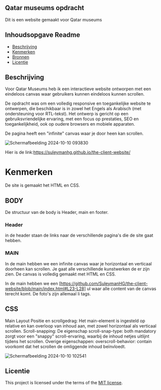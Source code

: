 ## Qatar museums opdracht
Dit is een website gemaakt voor Qatar museums
## Inhoudsopgave Readme

  * [Beschrijving](#beschrijving)
  * [Kenmerken](#kenmerken)
  * [Bronnen](#bronnen)
  * [Licentie](#licentie)

## Beschrijving
Voor Qatar Museums heb ik een interactieve website ontworpen met een eindeloos canvas waar gebruikers kunnen eindeloos kunnen scrollen. 

De opdracht was om een volledig responsive en toegankelijke website te ontwerpen, die beschikbaar is in zowel het Engels als Arabisch (met ondersteuning voor RTL-tekst). Het ontwerp is gericht op een gebruiksvriendelijke ervaring, met een focus op prestaties, SEO en toegankelijkheid, ook op oudere browsers en mobiele apparaten.

De pagina heeft een "infinite" canvas waar je door heen kan scrollen.

![Schermafbeelding 2024-10-10 093830](https://github.com/user-attachments/assets/8e7c40a6-dabb-4a8a-b25e-5f8eeaab7625)

Hier is de link:https://suleymanhg.github.io/the-client-website/

# Kenmerken
De site is gemaakt het HTML en CSS.
## BODY
De structuur van de body is Header, main en footer.

### Header
in de header staan de links naar de verschillende pagina's die de site gaat hebben. 

### MAIN
In de main hebben we een infinite canvas waar je horizontaal en verticaal doorheen kan scrollen. Je gaat alle verschillende kunstwerken de er zijn zien.
De canvas is volledig gemaakt met HTML en CSS.

In de main hebben we een [https://github.com/SuleymanHG/the-client-website/blob/main/index.html#L23-L28] ul waar alle content van de canvas terecht komt. De foto's zijn allemaal li tags.

## CSS
Main Layout
Positie en scrollgedrag: Het main-element is ingesteld op relative en kan overloop van inhoud aan, met zowel horizontaal als verticaal scrollen.
Scroll-snapping: De eigenschap scroll-snap-type: both mandatory zorgt voor een "snappy" scroll-ervaring, waarbij de inhoud netjes uitlijnt tijdens het scrollen.
Overige eigenschappen: overscroll-behavior: contain voorkomt dat het scrollen de omliggende inhoud beïnvloedt.

![Schermafbeelding 2024-10-10 102541](https://github.com/user-attachments/assets/8a462e51-29b8-4856-b378-79d430d3c2af)

## Licentie

This project is licensed under the terms of the [MIT license](./LICENSE).
